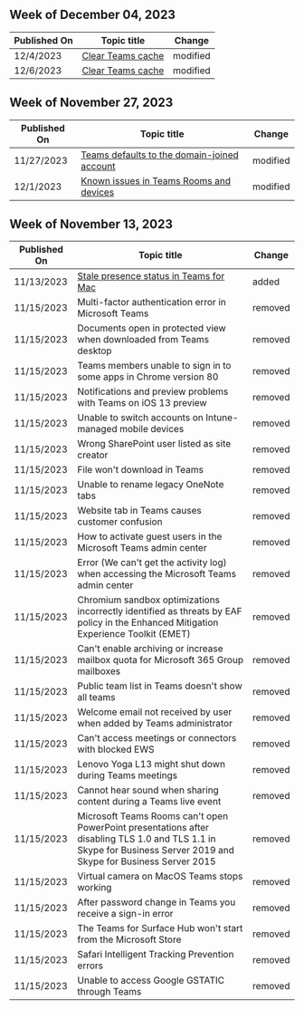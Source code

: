 <!-- This file is generated automatically each week. Changes made to this file will be overwritten.-->



## Week of December 04, 2023


| Published On |Topic title | Change |
|------|------------|--------|
| 12/4/2023 | [Clear Teams cache](/microsoftteams/troubleshoot/teams-administration/clear-teams-cache) | modified |
| 12/6/2023 | [Clear Teams cache](/microsoftteams/troubleshoot/teams-administration/clear-teams-cache) | modified |


## Week of November 27, 2023


| Published On |Topic title | Change |
|------|------------|--------|
| 11/27/2023 | [Teams defaults to the domain-joined account](/microsoftteams/troubleshoot/authentication/teams-defaults-to-domain-joined-account) | modified |
| 12/1/2023 | [Known issues in Teams Rooms and devices](/microsoftteams/troubleshoot/teams-rooms-and-devices/rooms-known-issues) | modified |


## Week of November 13, 2023


| Published On |Topic title | Change |
|------|------------|--------|
| 11/13/2023 | [Stale presence status in Teams for Mac](/microsoftteams/troubleshoot/teams-on-mac/incorrect-presence-status-teams-for-mac) | added |
| 11/15/2023 | Multi-factor authentication error in Microsoft Teams | removed |
| 11/15/2023 | Documents open in protected view when downloaded from Teams desktop | removed |
| 11/15/2023 | Teams members unable to sign in to some apps in Chrome version 80 | removed |
| 11/15/2023 | Notifications and preview problems with Teams on iOS 13 preview | removed |
| 11/15/2023 | Unable to switch accounts on Intune-managed mobile devices | removed |
| 11/15/2023 | Wrong SharePoint user listed as site creator | removed |
| 11/15/2023 | File won't download in Teams | removed |
| 11/15/2023 | Unable to rename legacy OneNote tabs | removed |
| 11/15/2023 | Website tab in Teams causes customer confusion | removed |
| 11/15/2023 | How to activate guest users in the Microsoft Teams admin center | removed |
| 11/15/2023 | Error (We can't get the activity log) when accessing the Microsoft Teams admin center | removed |
| 11/15/2023 | Chromium sandbox optimizations incorrectly identified as threats by EAF policy in the Enhanced Mitigation Experience Toolkit (EMET) | removed |
| 11/15/2023 | Can't enable archiving or increase mailbox quota for Microsoft 365 Group mailboxes | removed |
| 11/15/2023 | Public team list in Teams doesn't show all teams | removed |
| 11/15/2023 | Welcome email not received by user when added by Teams administrator | removed |
| 11/15/2023 | Can't access meetings or connectors with blocked EWS | removed |
| 11/15/2023 | Lenovo Yoga L13 might shut down during Teams meetings | removed |
| 11/15/2023 | Cannot hear sound when sharing content during a Teams live event | removed |
| 11/15/2023 | Microsoft Teams Rooms can't open PowerPoint presentations after disabling TLS 1.0 and TLS 1.1 in Skype for Business Server 2019 and Skype for Business Server 2015 | removed |
| 11/15/2023 | Virtual camera on MacOS Teams stops working | removed |
| 11/15/2023 | After password change in Teams you receive a sign-in error | removed |
| 11/15/2023 | The Teams for Surface Hub won't start from the Microsoft Store | removed |
| 11/15/2023 | Safari Intelligent Tracking Prevention errors | removed |
| 11/15/2023 | Unable to access Google GSTATIC through Teams | removed |
